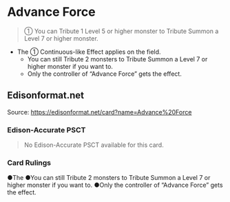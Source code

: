 # Advance Force

> ① You can Tribute 1 Level 5 or higher monster to Tribute Summon a Level 7 or higher monster.

*   The ① Continuous-like Effect applies on the field.
    *   You can still Tribute 2 monsters to Tribute Summon a Level 7 or higher monster if you want to.
    *   Only the controller of “Advance Force” gets the effect.

## Edisonformat.net

Source: https://edisonformat.net/card?name=Advance%20Force

### Edison-Accurate PSCT

> No Edison-Accurate PSCT available for this card.

### Card Rulings

●The ●You can still Tribute 2 monsters to Tribute Summon a Level 7 or higher monster if you want to.
●Only the controller of “Advance Force” gets the effect.
            